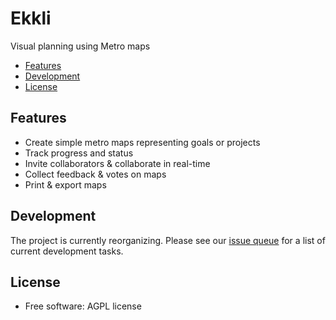 # Ekkli

Visual planning using Metro maps

- [Features](#features)
- [Development](#development)
- [License](#license)

## Features

* Create simple metro maps representing goals or projects
* Track progress and status
* Invite collaborators & collaborate in real-time
* Collect feedback & votes on maps
* Print & export maps

## Development
The project is currently reorganizing. Please see our [issue queue](https://github.com/Ekkli/ekkli/issues) for a list of current development tasks.

## License
* Free software: AGPL license
